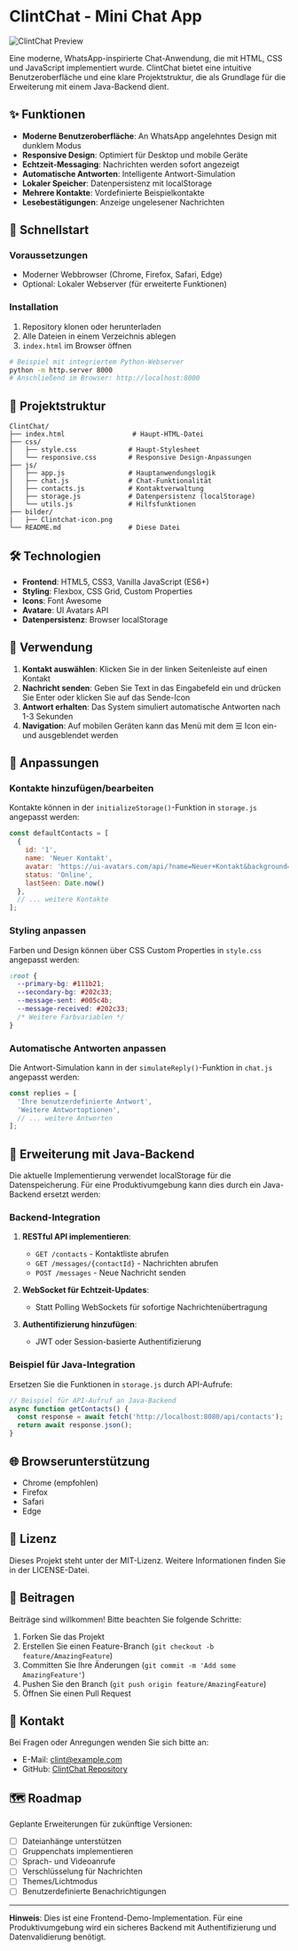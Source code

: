 # ClintChat - Mini Chat App

![ClintChat Preview](chat-bilder/Clintchat-icon.png)

Eine moderne, WhatsApp-inspirierte Chat-Anwendung, die mit HTML, CSS und JavaScript implementiert wurde. ClintChat bietet eine intuitive Benutzeroberfläche und eine klare Projektstruktur, die als Grundlage für die Erweiterung mit einem Java-Backend dient.

## ✨ Funktionen

- **Moderne Benutzeroberfläche**: An WhatsApp angelehntes Design mit dunklem Modus
- **Responsive Design**: Optimiert für Desktop und mobile Geräte
- **Echtzeit-Messaging**: Nachrichten werden sofort angezeigt
- **Automatische Antworten**: Intelligente Antwort-Simulation
- **Lokaler Speicher**: Datenpersistenz mit localStorage
- **Mehrere Kontakte**: Vordefinierte Beispielkontakte
- **Lesebestätigungen**: Anzeige ungelesener Nachrichten

## 🚀 Schnellstart

### Voraussetzungen

- Moderner Webbrowser (Chrome, Firefox, Safari, Edge)
- Optional: Lokaler Webserver (für erweiterte Funktionen)

### Installation

1. Repository klonen oder herunterladen
2. Alle Dateien in einem Verzeichnis ablegen
3. `index.html` im Browser öffnen

```bash
# Beispiel mit integriertem Python-Webserver
python -m http.server 8000
# Anschließend im Browser: http://localhost:8000
```

## 📁 Projektstruktur

```
ClintChat/
├── index.html                 # Haupt-HTML-Datei
├── css/
│   ├── style.css             # Haupt-Stylesheet
│   └── responsive.css        # Responsive Design-Anpassungen
├── js/
│   ├── app.js                # Hauptanwendungslogik
│   ├── chat.js               # Chat-Funktionalität
│   ├── contacts.js           # Kontaktverwaltung
│   ├── storage.js            # Datenpersistenz (localStorage)
│   └── utils.js              # Hilfsfunktionen
├── bilder/
|   ├── Clintchat-icon.png
└── README.md                 # Diese Datei
```

## 🛠️ Technologien

- **Frontend**: HTML5, CSS3, Vanilla JavaScript (ES6+)
- **Styling**: Flexbox, CSS Grid, Custom Properties
- **Icons**: Font Awesome
- **Avatare**: UI Avatars API
- **Datenpersistenz**: Browser localStorage

## 📱 Verwendung

1. **Kontakt auswählen**: Klicken Sie in der linken Seitenleiste auf einen Kontakt
2. **Nachricht senden**: Geben Sie Text in das Eingabefeld ein und drücken Sie Enter oder klicken Sie auf das Sende-Icon
3. **Antwort erhalten**: Das System simuliert automatische Antworten nach 1-3 Sekunden
4. **Navigation**: Auf mobilen Geräten kann das Menü mit dem ☰ Icon ein- und ausgeblendet werden

## 🔧 Anpassungen

### Kontakte hinzufügen/bearbeiten

Kontakte können in der `initializeStorage()`-Funktion in `storage.js` angepasst werden:

```javascript
const defaultContacts = [
  {
    id: '1',
    name: 'Neuer Kontakt',
    avatar: 'https://ui-avatars.com/api/?name=Neuer+Kontakt&background=random',
    status: 'Online',
    lastSeen: Date.now()
  },
  // ... weitere Kontakte
];
```

### Styling anpassen

Farben und Design können über CSS Custom Properties in `style.css` angepasst werden:

```css
:root {
  --primary-bg: #111b21;
  --secondary-bg: #202c33;
  --message-sent: #005c4b;
  --message-received: #202c33;
  /* Weitere Farbvariablen */
}
```

### Automatische Antworten anpassen

Die Antwort-Simulation kann in der `simulateReply()`-Funktion in `chat.js` angepasst werden:

```javascript
const replies = [
  'Ihre benutzerdefinierte Antwort',
  'Weitere Antwortoptionen',
  // ... weitere Antworten
];
```

## 🧩 Erweiterung mit Java-Backend

Die aktuelle Implementierung verwendet localStorage für die Datenspeicherung. Für eine Produktivumgebung kann dies durch ein Java-Backend ersetzt werden:

### Backend-Integration

1. **RESTful API implementieren**:
   - `GET /contacts` - Kontaktliste abrufen
   - `GET /messages/{contactId}` - Nachrichten abrufen
   - `POST /messages` - Neue Nachricht senden

2. **WebSocket für Echtzeit-Updates**:
   - Statt Polling WebSockets für sofortige Nachrichtenübertragung

3. **Authentifizierung hinzufügen**:
   - JWT oder Session-basierte Authentifizierung

### Beispiel für Java-Integration

Ersetzen Sie die Funktionen in `storage.js` durch API-Aufrufe:

```javascript
// Beispiel für API-Aufruf an Java-Backend
async function getContacts() {
  const response = await fetch('http://localhost:8080/api/contacts');
  return await response.json();
}
```

## 🌐 Browserunterstützung

- Chrome (empfohlen)
- Firefox
- Safari
- Edge

## 📄 Lizenz

Dieses Projekt steht unter der MIT-Lizenz. Weitere Informationen finden Sie in der LICENSE-Datei.

## 🤝 Beitragen

Beiträge sind willkommen! Bitte beachten Sie folgende Schritte:

1. Forken Sie das Projekt
2. Erstellen Sie einen Feature-Branch (`git checkout -b feature/AmazingFeature`)
3. Committen Sie Ihre Änderungen (`git commit -m 'Add some AmazingFeature'`)
4. Pushen Sie den Branch (`git push origin feature/AmazingFeature`)
5. Öffnen Sie einen Pull Request

## 📧 Kontakt

Bei Fragen oder Anregungen wenden Sie sich bitte an:

- E-Mail: clint@example.com
- GitHub: [ClintChat Repository](https://github.com/Clintbr/ClintChat/)

## 🗺️ Roadmap

Geplante Erweiterungen für zukünftige Versionen:

- [ ] Dateianhänge unterstützen
- [ ] Gruppenchats implementieren
- [ ] Sprach- und Videoanrufe
- [ ] Verschlüsselung für Nachrichten
- [ ] Themes/Lichtmodus
- [ ] Benutzerdefinierte Benachrichtigungen

---

**Hinweis**: Dies ist eine Frontend-Demo-Implementation. Für eine Produktivumgebung wird ein sicheres Backend mit Authentifizierung und Datenvalidierung benötigt.
